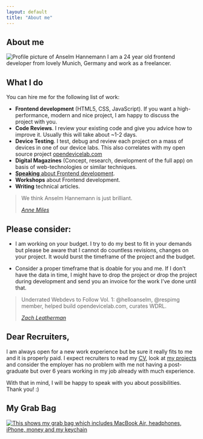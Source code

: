 ```yaml
---
layout: default
title: "About me"
---
```


## About me

![Profile picture of Anselm Hannemann](http://img.anselmhannemann.netdna-cdn.com/img/anselm_btconf2013.jpg)
I am a 24 year old frontend developer from lovely Munich, Germany and work as a freelancer.

## What I do

You can hire me for the following list of work:

- **Frontend development** (HTML5, CSS, JavaScript). If you want a high-performance, modern and nice project, I am happy to discuss the project with you.
- **Code Reviews**. I review your existing code and give you advice how to improve it. Usually this will take about ~1-2 days.
- **Device Testing**. I test, debug and review each project on a mass of devices in one of our device labs. This also correlates with my open source project [opendevicelab.com](http://opendevicelab.com/)
- **Digital Magazines** (Concept, research, development of the full app) on basis of web-technologies or similar techniques.
- [**Speaking** about Frontend development](/conf/).
- **Workshops** about Frontend development.
- **Writing** technical articles.

> We think Anselm Hannemann is just brilliant.
>
> <cite><a href="http://www.redtoadmedia.com/" target="_blank">Anne Miles</a></cite>

<a id="matchmyinterest"> </a>

## Please consider:

- I am working on your budget. I try to do my best to fit in your demands but please be aware that I cannot do countless revisions, changes on your project. It would burst the timeframe of the project and the budget.

- Consider a proper timeframe that is doable for you and me. If I don't have the data in time, I might have to drop the project or drop the project during development and send you an invoice for the work I've done until that.

> Underrated Webdevs to Follow Vol. 1: @helloanselm, @respimg member, helped build opendevicelab.com, curates WDRL.
>
> <cite><a href="http://zachleat.com/" target="_blank">Zach Leatherman</a></cite>

## Dear Recruiters,

I am always open for a new work experience but be sure it really fits to me and it is properly paid.
I expect recruiters to read my [CV](/cv/), look at [my projects](/work/) and consider the employer has no problem with me not having a post-graduate but over 6 years working in my job already with much experience.

With that in mind, I will be happy to speak with you about possibilities. Thank you! :)

## My Grab Bag

[![This shows my grab bag which includes MacBook Air, headphones, iPhone, money and my keychain](http://img.anselmhannemann.netdna-cdn.com/img/grab-bag.jpg)](https://medium.com/grab-bag/acec0b302a9d)
